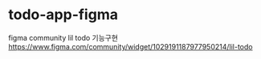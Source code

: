 # todo-app-figma

figma community lil todo 기능구현
https://www.figma.com/community/widget/1029191187977950214/lil-todo
